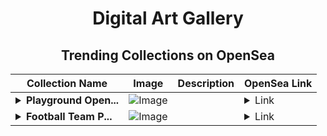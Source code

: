 <div align="center">

# Digital Art Gallery

## Trending Collections on OpenSea

| Collection Name                       | Image                                                                                     | Description                       | OpenSea Link                                                                                          |
|---------------------------------------|-------------------------------------------------------------------------------------------|-----------------------------------|--------------------------------------------------------------------------------------------------------|
| **<details><summary>Playground Open...</summary>Playground Open Ticketing Ecosystem Event 11923</details>** | ![Image](https://i.seadn.io/s/raw/files/ad4b567b5e819f5eb9dc8588aeb6896f.png?w=500&auto=format?w=200&auto=format) |  | <details><summary>Link</summary>[Playground Open Ticketing Ecosystem Event 11923](https://opensea.io/collection/playground-open-ticketing-ecosystem-event-11923)</details> |
| **<details><summary>Football Team P...</summary>Football Team Pack</details>** | ![Image](https://i.seadn.io/s/raw/files/4a701686e92b25b608eabee30c04dd66.gif?w=500&auto=format?w=200&auto=format) |  | <details><summary>Link</summary>[Football Team Pack](https://opensea.io/collection/football-team-pack)</details> |

</div>